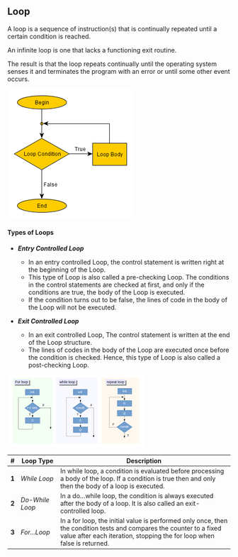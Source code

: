 ## Loop
A loop is a sequence of instruction(s) that is continually repeated until a certain condition is reached.

An infinite loop is one that lacks a functioning exit routine. 

The result is that the loop repeats continually until the operating system senses it and terminates the program with an error or until some other event occurs.
 
![image](../../assets/images/loops/pre-condition-loop.png)

#### Types of Loops
- **_Entry Controlled Loop_** 
    - In an entry controlled Loop, the control statement is written right at the beginning of the Loop.
    - This type of Loop is also called a pre-checking Loop. The conditions in the control statements are checked at first, and only if the conditions are true, the body of the Loop is executed.
    - If the condition turns out to be false, the lines of code in the body of the Loop will not be executed.
 
- **_Exit Controlled Loop_**
    - In an exit controlled Loop, The control statement is written at the end of the Loop structure. 
    - The lines of codes in the body of the Loop are executed once before the condition is checked. Hence, this type of Loop is also called a post-checking Loop.   

![image](../../assets/images/loops/loop-type.png)

| # |Loop Type| Description |
| ------ | ---- | ---- |
| **1** |_While Loop_|In while loop, a condition is evaluated before processing a body of the loop. If a condition is true then and only then the body of a loop is executed.|
| **2** | _Do-While Loop_ |In a do…while loop, the condition is always executed after the body of a loop. It is also called an exit-controlled loop.
| **3** | _For...Loop_ |In a for loop, the initial value is performed only once, then the condition tests and compares the counter to a fixed value after each iteration, stopping the for loop when false is returned.|
